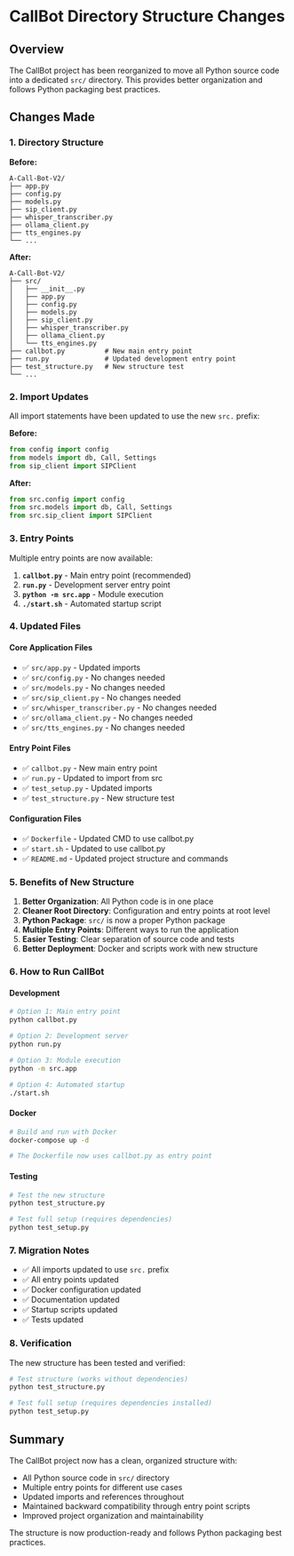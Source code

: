 # CallBot Directory Structure Changes

## Overview

The CallBot project has been reorganized to move all Python source code into a dedicated `src/` directory. This provides better organization and follows Python packaging best practices.

## Changes Made

### 1. Directory Structure

**Before:**
```
A-Call-Bot-V2/
├── app.py
├── config.py
├── models.py
├── sip_client.py
├── whisper_transcriber.py
├── ollama_client.py
├── tts_engines.py
└── ...
```

**After:**
```
A-Call-Bot-V2/
├── src/
│   ├── __init__.py
│   ├── app.py
│   ├── config.py
│   ├── models.py
│   ├── sip_client.py
│   ├── whisper_transcriber.py
│   ├── ollama_client.py
│   └── tts_engines.py
├── callbot.py          # New main entry point
├── run.py              # Updated development entry point
├── test_structure.py   # New structure test
└── ...
```

### 2. Import Updates

All import statements have been updated to use the new `src.` prefix:

**Before:**
```python
from config import config
from models import db, Call, Settings
from sip_client import SIPClient
```

**After:**
```python
from src.config import config
from src.models import db, Call, Settings
from src.sip_client import SIPClient
```

### 3. Entry Points

Multiple entry points are now available:

1. **`callbot.py`** - Main entry point (recommended)
2. **`run.py`** - Development server entry point
3. **`python -m src.app`** - Module execution
4. **`./start.sh`** - Automated startup script

### 4. Updated Files

#### Core Application Files
- ✅ `src/app.py` - Updated imports
- ✅ `src/config.py` - No changes needed
- ✅ `src/models.py` - No changes needed
- ✅ `src/sip_client.py` - No changes needed
- ✅ `src/whisper_transcriber.py` - No changes needed
- ✅ `src/ollama_client.py` - No changes needed
- ✅ `src/tts_engines.py` - No changes needed

#### Entry Point Files
- ✅ `callbot.py` - New main entry point
- ✅ `run.py` - Updated to import from src
- ✅ `test_setup.py` - Updated imports
- ✅ `test_structure.py` - New structure test

#### Configuration Files
- ✅ `Dockerfile` - Updated CMD to use callbot.py
- ✅ `start.sh` - Updated to use callbot.py
- ✅ `README.md` - Updated project structure and commands

### 5. Benefits of New Structure

1. **Better Organization**: All Python code is in one place
2. **Cleaner Root Directory**: Configuration and entry points at root level
3. **Python Package**: `src/` is now a proper Python package
4. **Multiple Entry Points**: Different ways to run the application
5. **Easier Testing**: Clear separation of source code and tests
6. **Better Deployment**: Docker and scripts work with new structure

### 6. How to Run CallBot

#### Development
```bash
# Option 1: Main entry point
python callbot.py

# Option 2: Development server
python run.py

# Option 3: Module execution
python -m src.app

# Option 4: Automated startup
./start.sh
```

#### Docker
```bash
# Build and run with Docker
docker-compose up -d

# The Dockerfile now uses callbot.py as entry point
```

#### Testing
```bash
# Test the new structure
python test_structure.py

# Test full setup (requires dependencies)
python test_setup.py
```

### 7. Migration Notes

- ✅ All imports updated to use `src.` prefix
- ✅ All entry points updated
- ✅ Docker configuration updated
- ✅ Documentation updated
- ✅ Startup scripts updated
- ✅ Tests updated

### 8. Verification

The new structure has been tested and verified:

```bash
# Test structure (works without dependencies)
python test_structure.py

# Test full setup (requires dependencies installed)
python test_setup.py
```

## Summary

The CallBot project now has a clean, organized structure with:
- All Python source code in `src/` directory
- Multiple entry points for different use cases
- Updated imports and references throughout
- Maintained backward compatibility through entry point scripts
- Improved project organization and maintainability

The structure is now production-ready and follows Python packaging best practices. 